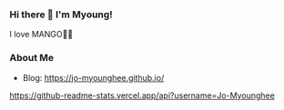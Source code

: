 ### Hi there 👋 I'm Myoung!
I love MANGO🥭🥭

### About Me
- Blog: https://jo-myounghee.github.io/

https://github-readme-stats.vercel.app/api?username=Jo-Myounghee

<!--
**Jo-Myounghee/Jo-Myounghee** is a ✨ _special_ ✨ repository because its `README.md` (this file) appears on your GitHub profile.

Here are some ideas to get you started:

- 🔭 I’m currently working on ...
- 🌱 I’m currently learning ...
- 👯 I’m looking to collaborate on ...
- 🤔 I’m looking for help with ...
- 💬 Ask me about ...
- 📫 How to reach me: ...
- 😄 Pronouns: ...
- ⚡ Fun fact: ...
-->

